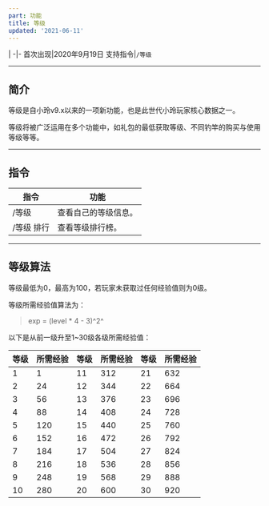 ```yaml
---
part: 功能
title: 等级
updated: '2021-06-11'
---
```


 |
-|-
首次出现|2020年9月19日
支持指令|`/等级`

---

## 简介

等级是自小玲v9.x以来的一项新功能，也是此世代小玲玩家核心数据之一。

等级将被广泛运用在多个功能中，如礼包的最低获取等级、不同钓竿的购买与使用等级等等。

---

## 指令

指令|功能
---|---
/等级|查看自己的等级信息。
/等级 排行|查看等级排行榜。

---

## 等级算法

等级最低为0，最高为100，若玩家未获取过任何经验值则为0级。

等级所需经验值算法为：
> exp = (level * 4 - 3)^2^

以下是从前一级升至1~30级各级所需经验值：

等级|所需经验|等级|所需经验|等级|所需经验
---|---|---|---|---|---
1|1|11|312|21|632
2|24|12|344|22|664
3|56|13|376|23|696
4|88|14|408|24|728
5|120|15|440|25|760
6|152|16|472|26|792
7|184|17|504|27|824
8|216|18|536|28|856
9|248|19|568|29|888
10|280|20|600|30|920
